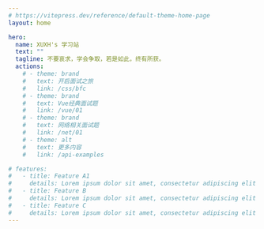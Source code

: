 ```yaml
---
# https://vitepress.dev/reference/default-theme-home-page
layout: home

hero:
  name: XUXH's 学习站
  text: ""
  tagline: 不要哀求，学会争取，若是如此，终有所获。
  actions:
    # - theme: brand
    #   text: 开启面试之旅
    #   link: /css/bfc
    # - theme: brand
    #   text: Vue经典面试题
    #   link: /vue/01
    # - theme: brand
    #   text: 网络相关面试题
    #   link: /net/01
    # - theme: alt
    #   text: 更多内容
    #   link: /api-examples

# features:
#   - title: Feature A1
#     details: Lorem ipsum dolor sit amet, consectetur adipiscing elit
#   - title: Feature B
#     details: Lorem ipsum dolor sit amet, consectetur adipiscing elit
#   - title: Feature C
#     details: Lorem ipsum dolor sit amet, consectetur adipiscing elit
---
```


<script setup>
  import ParticleBox from './.vitepress/theme/ParticleBox.vue'
</script>

<ParticleBox></ParticleBox>